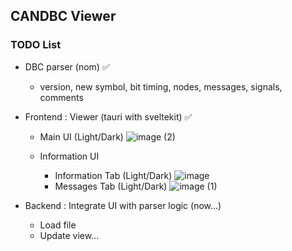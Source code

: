 ## CANDBC Viewer

### TODO List

- DBC parser (nom) :white_check_mark:

  - version, new symbol, bit timing, nodes, messages, signals, comments

- Frontend : Viewer (tauri with sveltekit) :white_check_mark:

  - Main UI (Light/Dark)
  ![image (2)](https://github.com/Shinwon-Kang/candbc-gui-rs/assets/28734653/f6970d0e-de31-47f0-9525-7ada48647def)

  - Information UI
    - Information Tab (Light/Dark)
    ![image](https://github.com/Shinwon-Kang/candbc-gui-rs/assets/28734653/bc13ac91-20bc-439b-b9b5-4bd492c2227b)
    - Messages Tab (Light/Dark)
    ![image (1)](https://github.com/Shinwon-Kang/candbc-gui-rs/assets/28734653/8cf3e44a-1763-42b5-bf85-94d0ff133f32)


- Backend : Integrate UI with parser logic (now...)

  - Load file
  - Update view...
